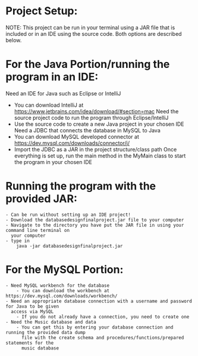 # Project Setup:
NOTE: This project can be run in your terminal using a JAR file that is included or in an IDE using the source code. Both options are described below.

# For the Java Portion/running the program in an IDE:
Need an IDE for Java such as Eclipse or IntelliJ
- You can download IntelliJ at https://www.jetbrains.com/idea/download/#section=mac
Need the source project code to run the program through Eclipse/IntelliJ
- Use the source code to create a new Java project in your chosen IDE
Need a JDBC that connects the database in MySQL to Java
- You can download MySQL developed connector at https://dev.mysql.com/downloads/connector/j/
- Import the JDBC as a JAR in the project structure/class path
Once everything is set up, run the main method in the MyMain class to start the program in
        your chosen IDE

# Running the program with the provided JAR:
    - Can be run without setting up an IDE project!
    - Download the databasedesignfinalproject.jar file to your computer
    - Navigate to the directory you have put the JAR file in using your command line terminal on
      your computer
    - type in
        java -jar databasedesignfinalproject.jar

# For the MySQL Portion:
    - Need MySQL workbench for the database
        - You can download the workbench at https://dev.mysql.com/downloads/workbench/
    - Need an appropriate database connection with a username and password for Java to be given
      access via MySQL
        - If you do not already have a connection, you need to create one
    - Need the Music database and data
        - You can get this by entering your database connection and running the provided data dump
          file with the create schema and procedures/functions/prepared statements for the
          music database
